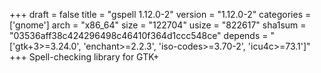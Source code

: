 +++
draft = false
title = "gspell 1.12.0-2"
version = "1.12.0-2"
categories = ['gnome']
arch = "x86_64"
size = "122704"
usize = "822617"
sha1sum = "03536aff38c424296498c46410f364d1ccc548ce"
depends = "['gtk+3>=3.24.0', 'enchant>=2.2.3', 'iso-codes>=3.70-2', 'icu4c>=73.1']"
+++
Spell-checking library for GTK+